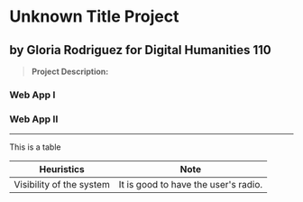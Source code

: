 # Unknown Title Project
## by Gloria Rodriguez for Digital Humanities 110
> **Project Description:**

### Web App I
### Web App II
---

This is a table

| Heuristics | Note |
| ---------- | ---| 
| Visibility of the system | It is good to have the user's radio. | 
